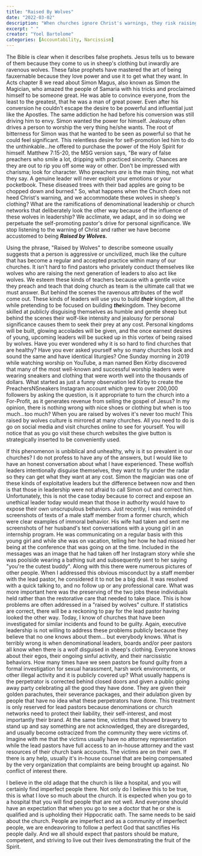 ```yaml
---
title: "Raised By Wolves"
date: "2022-03-02"
description: "When churches ignore Christ's warnings, they risk raising leaders who hunger for power and personal gain. This article exposes the dangers of wolfish leadership and the cost of looking the other way."
excerpt: " "
creator: "Yoel Bartolome"
categories: [Accountability, Narcissism]
---
```


The Bible is clear when it describes false prophets. Jesus tells us to beware of them because they come to us in sheep's clothing but inwardly are ravenous wolves. These false prophets have mastered the art of being fauxernable because they love power and use it to get what they want. In Acts chapter 8 we read about Simon Magus, also known as Simon the Magician, who amazed the people of Samaria with his tricks and proclaimed himself to be someone great. He was able to convince everyone, from the least to the greatest, that he was a man of great power. Even after his conversion he couldn't escape the desire to be powerful and influential just like the Apostles. The same addiction he had before his conversion was still driving him to envy. Simon wanted the power for himself. Jealousy often drives a person to worship the very thing he/she wants. The root of bitterness for Simon was that he wanted to be seen as powerful so that he could feel significant. This relentless desire for self-promotion led him to do the unthinkable…he offered to purchase the power of the Holy Spirit for himself. Matthew 7:15-20, the MSG version says, "Be wary of false preachers who smile a lot, dripping with practiced sincerity. Chances are they are out to rip you off some way or other. Don't be impressed with charisma; look for character. Who preachers *are* is the main thing, not what they say. A genuine leader will never exploit your emotions or your pocketbook. These diseased trees with their bad apples are going to be chopped down and burned." So, what happens when the Church does not heed Christ's warning, and we accommodate these wolves in sheep's clothing? What are the ramifications of denominational leadership or church networks that deliberately look the other way because of the influence of these wolves in leadership? We acclimate, we adapt, and in so doing we perpetuate the self-promoting pastor's drive for personal significance. We stop listening to the warning of Christ and rather we have become accustomed to being ***Raised by Wolves.***

Using the phrase, "Raised by Wolves" to describe someone usually suggests that a person is aggressive or uncivilized, much like the culture that has become a regular and accepted practice within many of our churches. It isn't hard to find pastors who privately conduct themselves like wolves who are raising the next generation of leaders to also act like wolves. We esteem these kinds of teachers because with a gentle voice they preach and teach that doing church as team is the ultimate call that we must answer. But behind the scenes the ravenous attributes of the wolf come out. These kinds of leaders will use you to build ***their*** kingdom, all the while pretending to be focused on building ***the***kingdom. They become skilled at publicly disguising themselves as humble and gentle sheep but behind the scenes their wolf-like intensity and jealousy for personal significance causes them to seek their prey at any cost. Personal kingdoms will be built, glowing accolades will be given, and the once earnest desires of young, upcoming leaders will be sucked up in this vortex of being raised by wolves. Have you ever wondered why it is so hard to find churches that are healthy? Have you ever asked yourself why so many churches look and sound the same and have identical liturgies? One Sunday morning in 2019 while watching worship on YouTube, a man named Ben Kirby discovered that many of the most well-known and successful worship leaders were wearing sneakers and clothing that were worth well into the thousands of dollars. What started as just a funny observation led Kirby to create the PreachersNSneakers Instagram account which grew to over 200,000 followers by asking the question, is it appropriate to turn the church into a For-Profit, as it generates revenue from selling the gospel of Jesus? In my opinion, there is nothing wrong with nice shoes or clothing but when is too much…too much? When you are raised by wolves it's never too much! This raised by wolves culture is mirrored at many churches. All you need to do is go on social media and visit churches online to see for yourself. You will notice that as you go visit these church websites the give button is strategically inserted to be conveniently used.

If this phenomenon is unbiblical and unhealthy, why is it so prevalent in our churches? I do not profess to have any of the answers, but I would like to have an honest conversation about what I have experienced. These wolfish leaders intentionally disguise themselves, they want to fly under the radar so they can get what they want at any cost. Simon the magician was one of these kinds of exploitative leaders but the difference between now and then is that those in leadership were not afraid to call Simon out and correct him. Unfortunately, this is not the case today because to correct and expose an unethical leader today would mean that those in authority would have to expose their own unscrupulous behaviors. Just recently, I was reminded of screenshots of texts of a male staff member from a former church, which were clear examples of immoral behavior. His wife had taken and sent me screenshots of her husband's text conversations with a young girl in an internship program. He was communicating on a regular basis with this young girl and while she was on vacation, telling her how he had missed her being at the conference that was going on at the time. Included in the messages was an image that he had taken off her Instagram story while she was poolside wearing a bathing suit and subsequently sent to her saying "you're the cutest buddy". Along with this there were numerous pictures of other people. When I addressed this obvious misconduct by a staff member with the lead pastor, he considered it to not be a big deal. It was resolved with a quick talking to, and no follow up or any professional care. What was more important here was the preserving of the two jobs these individuals held rather than the restorative care that needed to take place. This is how problems are often addressed in a "raised by wolves" culture. If statistics are correct, there will be a reckoning to pay for the lead pastor having looked the other way. Today, I know of churches that have been investigated for similar incidents and found to be guilty. Again, executive leadership is not willing to address these problems publicly because they believe that no one knows about them… but everybody knows. What is terribly wrong is when denominational leaders, boards and/or peer pastors all know when there is a wolf disguised in sheep's clothing. Everyone knows about their egos, their ongoing sinful activity, and their narcissistic behaviors. How many times have we seen pastors be found guilty from a formal investigation for sexual harassment, harsh work environments, or other illegal activity and it is publicly covered up? What usually happens is the perpetrator is corrected behind closed doors and given a public going away party celebrating all the good they have done. They are given their golden parachutes, their severance packages, and their adulation given by people that have no idea what these perpetrators have done. This treatment is only reserved for lead pastors because denominations or church networks need to protect their liability, their self-interest, and most importantly their brand. At the same time, victims that showed bravery to stand up and say something are not acknowledged, they are disregarded, and usually become ostracized from the community they were victims of. Imagine with me that the victims usually have no attorney representation while the lead pastors have full access to an in-house attorney and the vast resources of their church bank accounts. The victims are on their own. If there is any help, usually it's in-house counsel that are being compensated by the very organization that complaints are being brought up against. No conflict of interest there.

I believe in the old adage that the church is like a hospital, and you will certainly find imperfect people there. Not only do I believe this to be true, this is what I love so much about the church. It is expected when you go to a hospital that you will find people that are not well. And everyone should have an expectation that when you go to see a doctor that he or she is qualified and is upholding their Hippocratic oath. The same needs to be said about the church. People are imperfect and as a community of imperfect people, we are endeavoring to follow a perfect God that sanctifies His people daily. And we all should expect that pastors should be mature, competent, and striving to live out their lives demonstrating the fruit of the Spirit.